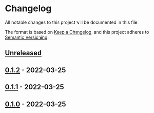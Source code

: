 # Changelog

All notable changes to this project will be documented in this file.

The format is based on [Keep a Changelog](https://keepachangelog.com/en/1.0.0/),
and this project adheres to [Semantic Versioning](https://semver.org/spec/v2.0.0.html).

## [Unreleased]

## [0.1.2] - 2022-03-25

## [0.1.1] - 2022-03-25

## [0.1.0] - 2022-03-25

[Unreleased]: https://github.com/giantswarm/default-apps-gcp/compare/v0.1.2...HEAD
[0.1.2]: https://github.com/giantswarm/default-apps-gcp/compare/v0.1.1...v0.1.2
[0.1.1]: https://github.com/giantswarm/default-apps-gcp/compare/v0.1.0...v0.1.1
[0.1.0]: https://github.com/giantswarm/default-apps-gcp/releases/tag/v0.1.0
